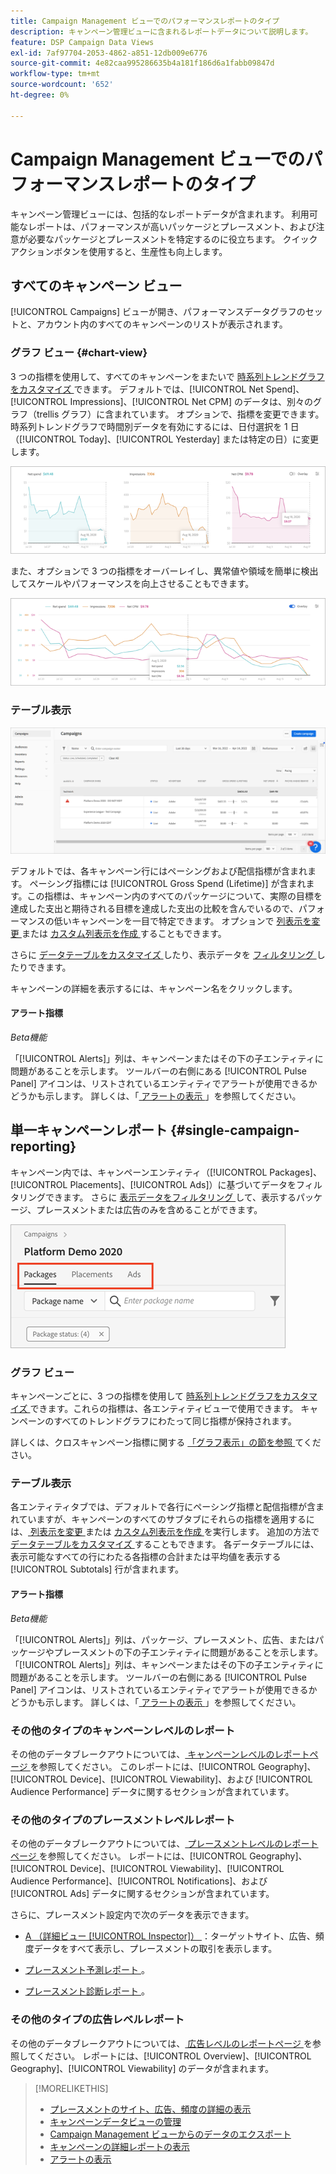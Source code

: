 ```yaml
---
title: Campaign Management ビューでのパフォーマンスレポートのタイプ
description: キャンペーン管理ビューに含まれるレポートデータについて説明します。
feature: DSP Campaign Data Views
exl-id: 7af97704-2053-4862-a851-12db009e6776
source-git-commit: 4e82caa995286635b4a181f186d6a1fabb09847d
workflow-type: tm+mt
source-wordcount: '652'
ht-degree: 0%

---
```


# Campaign Management ビューでのパフォーマンスレポートのタイプ

キャンペーン管理ビューには、包括的なレポートデータが含まれます。 利用可能なレポートは、パフォーマンスが高いパッケージとプレースメント、および注意が必要なパッケージとプレースメントを特定するのに役立ちます。 クイックアクションボタンを使用すると、生産性も向上します。

## すべてのキャンペーン ビュー

[!UICONTROL Campaigns] ビューが開き、パフォーマンスデータグラフのセットと、アカウント内のすべてのキャンペーンのリストが表示されます。

### グラフ ビュー {#chart-view}

3 つの指標を使用して、すべてのキャンペーンをまたいで [ 時系列トレンドグラフをカスタマイズ ](campaign-data-views-manage.md#data-visualizations-manage) できます。 デフォルトでは、[!UICONTROL Net Spend]、[!UICONTROL Impressions]、[!UICONTROL Net CPM] のデータは、別々のグラフ（trellis グラフ）に含まれています。 オプションで、指標を変更できます。 時系列トレンドグラフで時間別データを有効にするには、日付選択を 1 日（[!UICONTROL Today]、[!UICONTROL Yesterday] または特定の日）に変更します。

![3 つの指標についてトレンドグラフを分ける ](/help/dsp/assets/trend-chart-separate.png)

また、オプションで 3 つの指標をオーバーレイし、異常値や領域を簡単に検出してスケールやパフォーマンスを向上させることもできます。

![ オーバーレイ付きトレンドグラフ ](/help/dsp/assets/trend-chart.png)

### テーブル表示

![ キャンペーンリスト ](/help/dsp/assets/campaigns-list.png)

デフォルトでは、各キャンペーン行にはペーシングおよび配信指標が含まれます。 ペーシング指標には [!UICONTROL Gross Spend (Lifetime)] が含まれます。この指標は、キャンペーン内のすべてのパッケージについて、実際の目標を達成した支出と期待される目標を達成した支出の比較を含んでいるので、パフォーマンスの低いキャンペーンを一目で特定できます。 オプションで [ 列表示を変更 ](campaign-data-views-manage.md#column-view-change) または [ カスタム列表示を作成 ](campaign-data-views-manage.md#column-view-create) することもできます。

さらに [ データテーブルをカスタマイズ ](campaign-data-views-manage.md#data-tables-manage) したり、表示データを [ フィルタリング ](campaign-data-views-manage.md#filter-data-tables) したりできます。

キャンペーンの詳細を表示するには、キャンペーン名をクリックします。

#### アラート指標

*Beta機能*

「[!UICONTROL Alerts]」列は、キャンペーンまたはその下の子エンティティに問題があることを示します。 ツールバーの右側にある [!UICONTROL Pulse Panel] アイコンは、リストされているエンティティでアラートが使用できるかどうかも示します。 詳しくは、「[ アラートの表示 ](campaign-alerts.md)」を参照してください。

## 単一キャンペーンレポート {#single-campaign-reporting}

キャンペーン内では、キャンペーンエンティティ（[!UICONTROL Packages]、[!UICONTROL Placements]、[!UICONTROL Ads]）に基づいてデータをフィルタリングできます。 さらに [ 表示データをフィルタリング ](campaign-data-views-manage.md#filter-data-tables) して、表示するパッケージ、プレースメントまたは広告のみを含めることができます。

![Campaign エンティティタブ ](/help/dsp/assets/campaign-subtabs.png)

### グラフ ビュー

キャンペーンごとに、3 つの指標を使用して [ 時系列トレンドグラフをカスタマイズ ](campaign-data-views-manage.md#data-visualizations-manage) できます。これらの指標は、各エンティティビューで使用できます。 キャンペーンのすべてのトレンドグラフにわたって同じ指標が保持されます。

詳しくは、クロスキャンペーン指標に関する [ 「グラフ表示」の節を参照 ](#chart-view) てください。

### テーブル表示

各エンティティタブでは、デフォルトで各行にペーシング指標と配信指標が含まれていますが、キャンペーンのすべてのサブタブにそれらの指標を適用するには、[ 列表示を変更 ](campaign-data-views-manage.md#column-view-change) または [ カスタム列表示を作成 ](campaign-data-views-manage.md#column-view-create) を実行します。 追加の方法で [ データテーブルをカスタマイズ ](campaign-data-views-manage.md#data-tables-manage) することもできます。 各データテーブルには、表示可能なすべての行にわたる各指標の合計または平均値を表示する [!UICONTROL Subtotals] 行が含まれます。

#### アラート指標

*Beta機能*

「[!UICONTROL Alerts]」列は、パッケージ、プレースメント、広告、またはパッケージやプレースメントの下の子エンティティに問題があることを示します。 「[!UICONTROL Alerts]」列は、キャンペーンまたはその下の子エンティティに問題があることを示します。 ツールバーの右側にある [!UICONTROL Pulse Panel] アイコンは、リストされているエンティティでアラートが使用できるかどうかも示します。 詳しくは、「[ アラートの表示 ](campaign-alerts.md)」を参照してください。

### その他のタイプのキャンペーンレベルのレポート

その他のデータブレークアウトについては、[ キャンペーンレベルのレポートページ ](/help/dsp/campaign-management/campaigns/campaign-view-report.md) を参照してください。 このレポートには、[!UICONTROL Geography]、[!UICONTROL Device]、[!UICONTROL Viewability]、および [!UICONTROL Audience Performance] データに関するセクションが含まれています。

### その他のタイプのプレースメントレベルレポート

その他のデータブレークアウトについては、[ プレースメントレベルのレポートページ ](/help/dsp/campaign-management/placements/placement-view-report.md) を参照してください。 レポートには、[!UICONTROL Geography]、[!UICONTROL Device]、[!UICONTROL Viewability]、[!UICONTROL Audience Performance]、[!UICONTROL Notifications]、および [!UICONTROL Ads] データに関するセクションが含まれています。

さらに、プレースメント設定内で次のデータを表示できます。

* [A （詳細ビュー [!UICONTROL Inspector]） ](placement-details-view.md)：ターゲットサイト、広告、頻度データをすべて表示し、プレースメントの取引を表示します。

* [ プレースメント予測レポート ](/help/dsp/campaign-management/reports/placement-forecast.md)。

* [ プレースメント診断レポート ](/help/dsp/campaign-management/reports/placement-diagnostics.md)。


### その他のタイプの広告レベルレポート

その他のデータブレークアウトについては、[ 広告レベルのレポートページ ](/help/dsp/campaign-management/ads/ad-view-report.md) を参照してください。 レポートには、[!UICONTROL Overview]、[!UICONTROL Geography]、[!UICONTROL Viewability] のデータが含まれます。

>[!MORELIKETHIS]
>
>* [ プレースメントのサイト、広告、頻度の詳細の表示 ](placement-details-view.md)
>* [ キャンペーンデータビューの管理 ](campaign-data-views-manage.md)
>* [Campaign Management ビューからのデータのエクスポート ](campaign-export-data.md)
>* [ キャンペーンの詳細レポートの表示 ](/help/dsp/campaign-management/campaigns/campaign-view-report.md)
>* [ アラートの表示 ](campaign-alerts.md)
